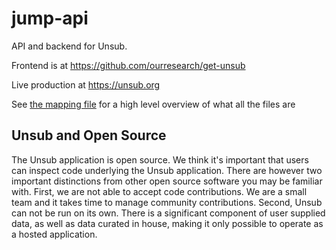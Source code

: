 # jump-api

API and backend for Unsub.  

Frontend is at https://github.com/ourresearch/get-unsub

Live production at https://unsub.org

See [the mapping file](jump-api-mapping.md) for a high level overview of what all the files are


## Unsub and Open Source

The Unsub application is open source. We think it's important that users can inspect code underlying the Unsub application. There are however two important distinctions from other open source software you may be familiar with. First, we are not able to accept code contributions. We are a small team and it takes time to manage community contributions. Second, Unsub can not be run on its own. There is a significant component of user supplied data, as well as data curated in house, making it only possible to operate as a hosted application. 
